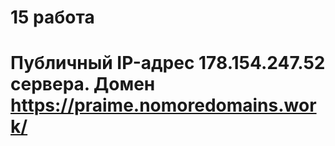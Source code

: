 # 15 работа

# Публичный IP-адрес 178.154.247.52 сервера. Домен https://praime.nomoredomains.work/ 

